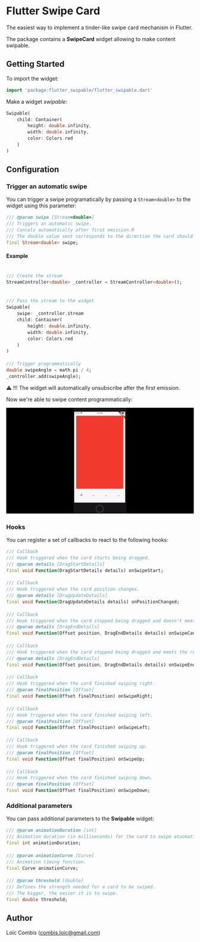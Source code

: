 # Flutter Swipe Card

The easiest way to implement a tinder-like swipe card mechanism in Flutter.

The package contains a **SwipeCard** widget allowing to make content swipable.

## Getting Started

To import the widget:

```dart
import 'package:flutter_swipable/flutter_swipable.dart'
```

Make a widget *swipable*:

```dart
Swipable(
    child: Container(
        height: double.infinity,
        width: double.infinity,
        color: Colors.red
    )
)
```

## Configuration

### Trigger an automatic swipe

You can trigger a swipe programatically by passing a `Stream<double>` to the widget using this parameter:

```dart
/// @param swipe [Stream<double>]
/// Triggers an automatic swipe.
/// Cancels automatically after first emission.R
/// The double value sent corresponds to the direction the card should follow (clockwise radian angle).
final Stream<double> swipe;
```

#### Example

```dart

/// Create the stream
StreamController<double> _controller = StreamController<double>();


/// Pass the stream to the widget
Swipable(
    swipe: _controller.stream
    child: Container(
        height: double.infinity,
        width: double.infinity,
        color: Colors.red
    )
)

/// Trigger programmatically
double swipeAngle = math.pi / 4;
_controller.add(swipeAngle);
```

⚠️ !!! The widget will automatically unsubscribe after the first emission.

Now we're able to swipe content programmatically:

![Basic Swipe](./readme_assets/programmatically_swipe.gif)

### Hooks

You can register a set of callbacks to react to the following hooks:

```dart
/// Callback
/// Hook triggered when the card starts being dragged.
/// @param details [DragStartDetails]
final void Function(DragStartDetails details) onSwipeStart;

/// Callback
/// Hook triggered when the card position changes.
/// @param details [DragUpdateDetails]
final void Function(DragUpdateDetails details) onPositionChanged;

/// Callback
/// Hook triggered when the card stopped being dragged and doesn't meet the requirement to be swiped.
/// @param details [DragEndDetails]
final void Function(Offset position, DragEndDetails details) onSwipeCancel;

/// Callback
/// Hook triggered when the card stopped being dragged and meets the requirement to be swiped.
/// @param details [DragEndDetails]
final void Function(Offset position, DragEndDetails details) onSwipeEnd;

/// Callback
/// Hook triggered when the card finished swiping right.
/// @param finalPosition [Offset]
final void Function(Offset finalPosition) onSwipeRight;

/// Callback
/// Hook triggered when the card finished swiping left.
/// @param finalPosition [Offset]
final void Function(Offset finalPosition) onSwipeLeft;

/// Callback
/// Hook triggered when the card finished swiping up.
/// @param finalPosition [Offset]
final void Function(Offset finalPosition) onSwipeUp;

/// Callback
/// Hook triggered when the card finished swiping down.
/// @param finalPosition [Offset]
final void Function(Offset finalPosition) onSwipeDown;
```

### Additional parameters

You can pass additional parameters to the **Swipable** widget:

```dart
/// @param animationDuration [int]
/// Animation duration (in milliseconds) for the card to swipe atuomatically or get back to its original position on swipe cancel.
final int animationDuration;

/// @param animationCurve [Curve]
/// Animation timing function.
final Curve animationCurve;

/// @param threshold [double]
/// Defines the strength needed for a card to be swiped.
/// The bigger, the easier it is to swipe.
final double threshold;
```

## Author

Loïc Combis (combis.loic@gmail.com)

